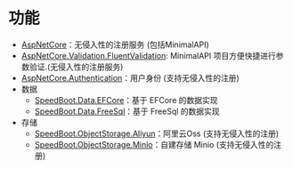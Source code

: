 # 功能

* [AspNetCore](./AspNetCore.md)：无侵入性的注册服务 (包括MinimalAPI)
* [AspNetCore.Validation.FluentValidation](./AspNetCore.Validation.FluentValidation.md): MinimalAPI 项目方便快捷进行参数验证.(无侵入性的注册服务)
* [AspNetCore.Authentication](./AspNetCore.Authentication.md)：用户身份 (支持无侵入性的注册)
* 数据
  * [SpeedBoot.Data.EFCore](./DataEFCore.md)：基于 EFCore 的数据实现
  * [SpeedBoot.Data.FreeSql](./DataFreeSql.md)：基于 FreeSql 的数据实现
* 存储
  * [SpeedBoot.ObjectStorage.Aliyun](./ObjectStorageAliyun.md)：阿里云Oss (支持无侵入性的注册)
  * [SpeedBoot.ObjectStorage.Minio](./ObjectStorageMinio.md)：自建存储 Minio (支持无侵入性的注册)